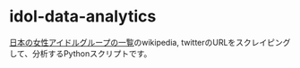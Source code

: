 # idol-data-analytics
[日本の女性アイドルグループの一覧](https://ja.wikipedia.org/wiki/%E6%97%A5%E6%9C%AC%E3%81%AE%E5%A5%B3%E6%80%A7%E3%82%A2%E3%82%A4%E3%83%89%E3%83%AB%E3%82%B0%E3%83%AB%E3%83%BC%E3%83%97%E3%81%AE%E4%B8%80%E8%A6%A7)のwikipedia, twitterのURLをスクレイピングして、分析するPythonスクリプトです。

